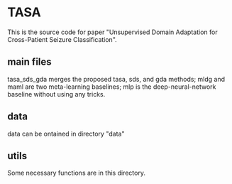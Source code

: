 # TASA
This is the source code for paper "Unsupervised Domain Adaptation for Cross-Patient Seizure Classification".

## main files
tasa_sds_gda merges the proposed tasa, sds, and gda methods;
mldg and maml are two meta-learning baselines;
mlp is the deep-neural-network baseline without using any tricks.
## data
data can be ontained in directory "data"
## utils
Some necessary functions are in this directory.
